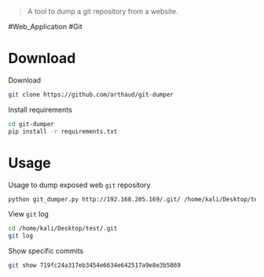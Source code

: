 > A tool to dump a git repository from a website.


#Web_Application #Git

# Download

Download
```bash
git clone https://github.com/arthaud/git-dumper
```

Install requirements
```bash
cd git-dumper
pip install -r requirements.txt
```

# Usage

Usage to dump exposed web `git` repository
```bash
python git_dumper.py http://192.168.205.169/.git/ /home/kali/Desktop/test
```

View `git` log
```bash
cd /home/kali/Desktop/test/.git
git log
```

Show specific commits
```bash
git show 719fc24a317eb3454e6634e642517a9e8e3b5869
```